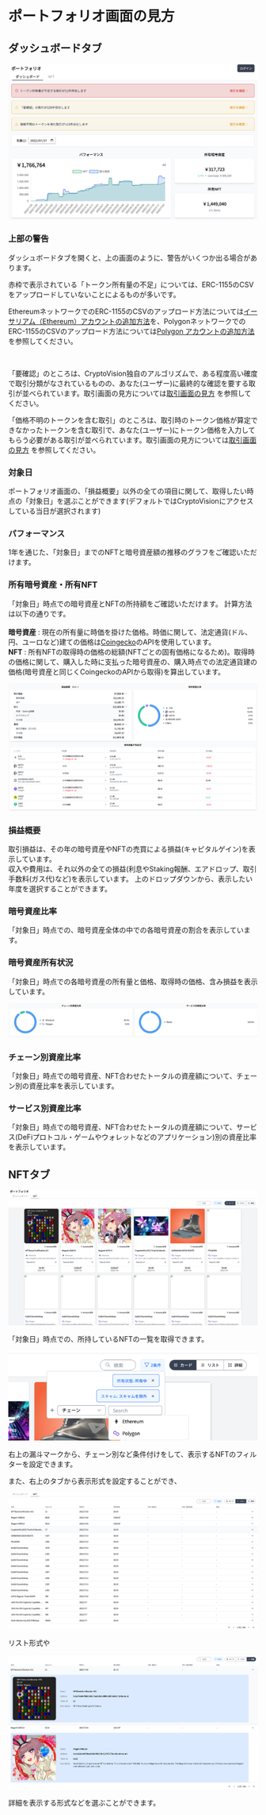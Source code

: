 # ポートフォリオ画面の見方

## ダッシュボードタブ

![](../../assets/img/portfolio-1.png)

### 上部の警告

ダッシュボードタブを開くと、上の画面のように、警告がいくつか出る場合があります。

赤枠で表示されている「トークン所有量の不足」については、ERC-1155のCSVをアップロードしていないことによるものが多いです。

EthereumネットワークでのERC-1155のCSVのアップロード方法については[イーサリアム（Ethereum）アカウントの追加方法](./account-chain-ethereum.md)を、PolygonネットワークでのERC-1155のCSVのアップロード方法については[Polygon アカウントの追加方法](./account-chain-polygon.md)を参照してください。

<br />

「要確認」のところは、CryptoVision独自のアルゴリズムで、ある程度高い確度で取引分類がなされているものの、あなた(ユーザー)に最終的な確認を要する取引が並べられています。取引画面の見方については[取引画面の見方](./transaction-window.md) を参照してください。

「価格不明のトークンを含む取引」のところは、取引時のトークン価格が算定できなかったトークンを含む取引で、あなた(ユーザー)にトークン価格を入力してもらう必要がある取引が並べられています。取引画面の見方については[取引画面の見方](./transaction-window.md) を参照してください。


### 対象日

ポートフォリオ画面の、「損益概要」以外の全ての項目に関して、取得したい時点の「対象日」を選ぶことができます(デフォルトではCryptoVisionにアクセスしている当日が選択されます)


### パフォーマンス

1年を通じた、「対象日」までのNFTと暗号資産額の推移のグラフをご確認いただけます。

### 所有暗号資産・所有NFT

「対象日」時点での暗号資産とNFTの所持額をご確認いただけます。
計算方法は以下の通りです。 
<br />
<br>
**暗号資産** : 現在の所有量に時価を掛けた価格。時価に関して、法定通貨(ドル、円、ユーロなど)建ての価格は[Coingecko](https://www.coingecko.com/)のAPIを使用しています。 <br />
**NFT** : 所有NFTの取得時の価格の総額(NFTごとの固有価格になるため)。取得時の価格に関して、購入した時に支払った暗号資産の、購入時点での法定通貨建の価格(暗号資産と同じくCoingeckoのAPIから取得)を算出しています。

![](../../assets/img/portfolio-2.png)

### 損益概要

取引損益は、その年の暗号資産やNFTの売買による損益(キャピタルゲイン)を表示しています。 <br />
収入や費用は、それ以外の全ての損益(利息やStaking報酬、エアドロップ、取引手数料(ガス代)など)を表示しています。
上のドロップダウンから、表示したい年度を選択することができます。

### 暗号資産比率
「対象日」時点での、暗号資産全体の中での各暗号資産の割合を表示しています。

### 暗号資産所有状況
「対象日」時点での各暗号資産の所有量と価格、取得時の価格、含み損益を表示しています。

![](../../assets/img/portfolio-3.png)

### チェーン別資産比率
「対象日」時点での暗号資産、NFT合わせたトータルの資産額について、チェーン別の資産比率を表示しています。

### サービス別資産比率

「対象日」時点での暗号資産、NFT合わせたトータルの資産額について、サービス(DeFiプロトコル・ゲームやウォレットなどのアプリケーション)別の資産比率を表示しています。

## NFTタブ

![](../../assets/img/portfolio-4.png)

「対象日」時点での、所持しているNFTの一覧を取得できます。

![](../../assets/img/portfolio-5.png)

右上の漏斗マークから、チェーン別など条件付けをして、表示するNFTのフィルターを設定できます。

また、右上のタブから表示形式を設定することができ、

![](../../assets/img/portfolio-6.png)

リスト形式や

![](../../assets/img/portfolio-7.png)

詳細を表示する形式などを選ぶことができます。







